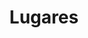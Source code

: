 ---
title: Lugares
description: Listado de lugares recogidos en el catálogo
featured_image: /img/molinos-nevados.jpg
---
